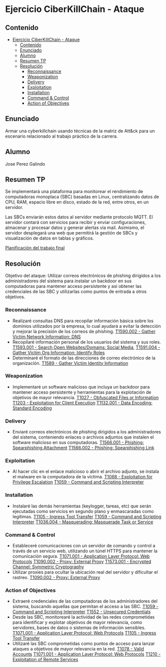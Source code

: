 # Ejercicio CiberKillChain - Ataque

## Contenido

- [Ejercicio CiberKillChain - Ataque](#ejercicio-ciberkillchain---ataque)
  - [Contenido](#contenido)
  - [Enunciado](#enunciado)
  - [Alumno](#alumno)
  - [Resumen TP](#resumen-tp)
  - [Resolución](#resolución)
    - [Reconnaissance](#reconnaissance)
    - [Weaponization](#weaponization)
    - [Delivery](#delivery)
    - [Exploitation](#exploitation)
    - [Installation](#installation)
    - [Command \& Control](#command--control)
    - [Action of Objectives](#action-of-objectives)

## Enunciado

Armar una cyberkillchain usando técnicas de la matriz de Att&ck para un escenario relacionado al trabajo práctico de la carrera.

## Alumno

Jose Perez Galindo

## Resumen TP

Se implementará una plataforma para monitorear el rendimiento de computadoras monoplaca (SBC) basadas en Linux, centralizando datos de CPU, RAM, espacio libre en disco, estado de la red, entre otros, en un servidor.

Las SBCs enviarán estos datos al servidor mediante protocolo MQTT. El servidor contará con servicios para recibir y enviar configuraciones, almacenar y procesar datos y generar alertas vía mail. Asimismo, el servidor desplegará una web que permitirá la gestión de SBCs y visualización de datos en tablas y gráficos.

[Planificación del trabajo final](https://drive.google.com/file/d/16kA59A4iBf29dcPQbXB0o-8YjzdNrehf/view?usp=sharing)

## Resolución

Objetivo del ataque: Utilizar correos electrónicos de phishing dirigidos a los administradores del sistema para instalar un backdoor en sus computadoras para mantener acceso persistente y así obtener las credenciales de las SBC y utilizarlas como puntos de entrada a otros objetivos.


### Reconnaissance
  - Realizaré consultas DNS para recopilar información básica sobre los dominios utilizados por la empresa, lo cual ayudará a evitar la detección y mejorar la precisión de los correos de phishing. [T1590.002 - Gather Victim Network Information: DNS](https://attack.mitre.org/techniques/T1590/002/) 
  - Recopilaré información personal de los usuarios del sistema y sus roles.  [T1593.001 - Search Open Websites/Domains: Social Media](https://attack.mitre.org/techniques/T1593/001/), [T1591.004 - Gather Victim Org Information: Identify Roles](https://attack.mitre.org/techniques/T1591/004/)
  - Determinaré el formato de las direcciones de correo electrónico de la organización. [T1589 - Gather Victim Identity Information](https://attack.mitre.org/techniques/T1589/)

### Weaponization
  - Implementaré un software malicioso que incluya un backdoor para mantener acceso persistente y herramientas para la explotación de objetivos de mayor relevancia. [T1027 - Obfuscated Files or Information](https://attack.mitre.org/techniques/T1027/) [T1203 - Exploitation for Client Execution](https://attack.mitre.org/techniques/T1203/) [T1132.001 - Data Encoding: Standard Encoding](https://attack.mitre.org/techniques/T1132/001/)

### Delivery
  - Enviaré correos electrónicos de phishing dirigidos a los administradores del sistema,  conteniendo enlaces o archivos adjuntos que instalen el software malicioso en sus computadoras. [T1566.001 - Phishing: Spearphishing Attachment](https://attack.mitre.org/techniques/T1566/001) [T1566.002 - Phishing: Spearphishing Link](https://attack.mitre.org/techniques/T1566/002/) 

### Exploitation
  - Al hacer clic en el enlace malicioso o abrir el archivo adjunto, se instala el malware en la computadora de la víctima. [T1068 - Exploitation for Privilege Escalation](https://attack.mitre.org/techniques/T1068/) [T1059 - Command and Scripting Interpreter](https://attack.mitre.org/techniques/T1059/)

### Installation
  - Instalaré las demás herramientas (keylogger, tareas, etc) que serán ejecutadas como servicios en segundo plano y enmascaradas como legítimas. [T1105 - Ingress Tool Transfer](https://attack.mitre.org/techniques/T1105/) [T1059 - Command and Scripting Interpreter](https://attack.mitre.org/techniques/T1059/) [T1036.004 - Masquerading: Masquerade Task or Service](https://attack.mitre.org/techniques/T1036/004/)

### Command & Control
  - Estableceré comunicaciones con un servidor de comando y control a través de un servicio web, utilizando un túnel HTTPS para mantener la comunicación segura. [T1071.001 - Application Layer Protocol: Web Protocols](https://attack.mitre.org/techniques/T1071/001/) [T1090.002 - Proxy: External Proxy](https://attack.mitre.org/techniques/T1090/002/) [T1573.001 - Encrypted Channel: Symmetric Cryptography](https://attack.mitre.org/techniques/T1573/001/)
  - Utilizar proxies para ocultar la ubicación real del servidor y dificultar el rastreo. [T1090.002 - Proxy: External Proxy](https://attack.mitre.org/techniques/T1090/002/)

### Action of Objectives
  - Extraeré credenciales de las computadoras de los administradores del sistema, buscando aquellas que permitan el acceso a las SBC. [T1059 - Command and Scripting Interpreter](https://attack.mitre.org/techniques/T1059/) [T1552 - Unsecured Credentials](https://attack.mitre.org/techniques/T1552/)
  - Desde las SBC, monitorearé la actividad de las redes comprometidas para identificar y explotar objetivos de mayor relevancia, como servidores, bases de datos o sistemas de información sensibles. [T1071.001 - Application Layer Protocol: Web Protocols](https://attack.mitre.org/techniques/T1071/001/) [T1105 - Ingress Tool Transfer](https://attack.mitre.org/techniques/T1105/)
  - Utilizaré las SBC comprometidas como puntos de acceso para lanzar ataques a objetivos de mayor relevancia en la red. [T1078 - Valid Accounts](https://attack.mitre.org/techniques/T1078/) [T1071.001 - Application Layer Protocol: Web Protocols](https://attack.mitre.org/techniques/T1071/001/) [T1210 - Exploitation of Remote Services](https://attack.mitre.org/techniques/T1210/)

